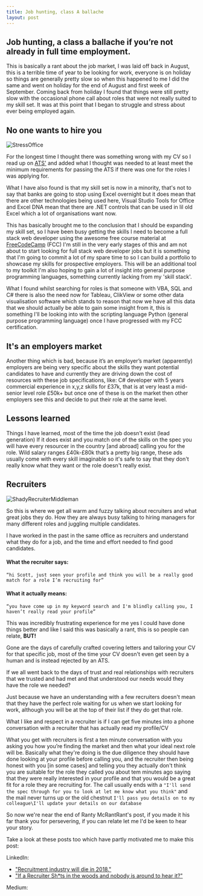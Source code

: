 ```yaml
---
title: Job hunting, class A ballache
layout: post
---
```


## Job hunting, a class a ballache if you’re not already in full time employment.

This is basically a rant about the job market, I was laid off back in August, this is a terrible time of year to be looking for work, everyone is on holiday so things are generally pretty slow so when this happened to me I did the same and went on holiday for the end of August and first week of September. Coming back from holiday I found that things were still pretty slow with the occasional phone call about roles that were not really suited to my skill set. It was at this point that I began to struggle and stress about ever being employed again.

## No one wants to hire you

![StressOffice](https://i.imgsafe.org/1c6b4e1c47.jpeg)

For the longest time I thought there was something wrong with my CV so I read up on [ATS'](https://lmgtfy.com/?q=what+is+an+ats) and added what I thought was needed to at least meet the minimum requirements for passing the ATS if there was one for the roles I was applying for. 

What I have also found is that my skill set is now in a minority, that's not to say that banks are going to stop using Excel overnight but it does mean that there are other technologies being used here, Visual Studio Tools for Office and Excel DNA mean that there are .NET controls that can be used in lil old Excel which a lot of organisations want now.

This has basically brought me to the conclusion that I should be expanding my skill set, so I have been busy getting the skills I need to become a full stack web developer using the awesome free course material at [FreeCodeCamp](https://www.freecodecamp.com) (FCC) I'm still in the very early stages of this and am not about to start looking for full stack web developer jobs but it is something that I'm going to commit a lot of my spare time to so I can build a portfolio to showcase my skills for prospective employers. This will be an additional tool to my toolkit I'm also hoping to gain a lot of insight into general purpose programming languages, something currently lacking from my 'skill stack'.

What I found whilst searching for roles is that someone with VBA, SQL and C# there is also the need now for Tableau, ClikView or some other data visualisation software which stands to reason that now we have all this data that we should actually be able to gain some insight from it, this is something I'll be looking into with the scripting language Python (general purpose programming language) once I have progressed with my FCC certification.

## It's an employers market

Another thing which is bad, because it’s an employer’s market (apparently) employers are being very specific about the skills they want potential candidates to have and currently they are driving down the cost of resources with these job specifications, like: C# developer with 5 years commercial experience in x,y,z skills for £37k, that is at very least a mid-senior level role £50k+ but once one of these is on the market then other employers see this and decide to put their role at the same level.  

## Lessons learned

Things I have learned, most of the time the job doesn't exist (lead generation) 
If it does exist and you match one of the skills on the spec you will have every resourcer in the country [and abroad] calling you for the role.
Wild salary ranges £40k-£80k that’s a pretty big range, these ads usually come with every skill imaginable so it's safe to say that they don't really know what they want or the role doesn't really exist.

## Recruiters

![ShadyRecruiterMiddleman](https://i.imgsafe.org/1c7846872b.jpg)

So this is where we get all warm and fuzzy talking about recruiters and what great jobs they do. How they are always busy talking to hiring managers for many different roles and juggling multiple candidates.

I have worked in the past in the same office as recruiters and understand what they do for a job, and the time and effort needed to find good candidates.

#### What the recruiter says:
```“hi Scott, just seen your profile and think you will be a really good match for a role I’m recruiting for”```

#### What it actually means:
```“you have come up in my keyword search and I'm blindly calling you, I haven’t really read your profile”```

This was incredibly frustrating experience for me yes I could have done things better and like I said this was basically a rant, this is so people can relate, **BUT!**

Gone are the days of carefully crafted covering letters and tailoring your CV for that specific job, most of the time your CV doesn't even get seen by a human and is instead rejected by an ATS.

If we all went back to the days of trust and real relationships with recruiters that we trusted and had met and that understood our needs would they have the role we needed?

Just because we have an understanding with a few recruiters doesn't mean that they have the perfect role waiting for us when we start looking for work, although you will be at the top of their list if they do get that role.

What I like and respect in a recruiter is if I can get five minutes into a phone conversation with a recruiter that has actually read my profile/CV

What you get with recruiters is first a ten minute conversation with you asking you how you’re finding the market and then what your ideal next role will be. Basically what they're doing is the due diligence they should have done looking at your profile before calling you, and the recruiter then being honest with you [in some cases] and telling you they actually don't think you are suitable for the role they called you about tem minutes ago saying that they were really interested in your profile and that you would be a great fit for a role they are recruiting for. The call usually ends with a ```"I'll send the spec through for you to look at let me know what you think"``` and the mail never turns up or the old chestnut ```I'll pass you details on to my colleague\I'll update your details on our database```

So now we're near the end of Ranty McRantRant's post, if you made it his far thank you for persevering, if you can relate let me I'd be keen to hear your story.

Take a look at these posts too which have partly motivated me to make this post:

LinkedIn:
* ["Recruitment industry will die in 2018."](https://www.linkedin.com/pulse/recruitment-industry-die-2018-oleg-vishnepolsky)
* ["If a Recruiter Sh*ts in the woods and nobody is around to hear it?"](https://www.linkedin.com/pulse/recruiter-shts-woods-nobody-around-hear-tim-chattaway)

Medium:


